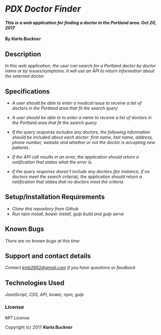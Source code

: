 # _PDX Doctor Finder_

#### _This is a web application for finding a doctor in the Portland area. Oct 20, 2017_

#### By _**Karla Buckner**_

## Description

_In this web application, the user can search for a Portland doctor by doctor name or by issues/symptoms. It will use an API to return information about the selected doctor._

## Specifications

* _A user should be able to enter a medical issue to receive a list of doctors in the Portland area that fit the search query_

* _A user should be able to to enter a name to receive a list of doctors in the Portland area that fit the search query._

* _If the query response includes any doctors, the following information should be included about each doctor: first name, last name, address, phone number, website and whether or not the doctor is accepting new patients._

* _If the API call results in an error, the application should return a notification that states what the error is._

* _If the query response doesn't include any doctors (for instance, if no doctors meet the search criteria), the application should return a notification that states that no doctors meet the criteria._

## Setup/Installation Requirements

* _Clone this repository from Github_
* _Run npm install, bower install, gulp build and gulp serve_

## Known Bugs

_There are no known bugs at this time_

## Support and contact details

_Contact kmb2662@gmail.com if you have questions or feedback_

## Technologies Used

_JavaScript, CSS, API, bower, npm, gulp_

### License

*MIT License*

Copyright (c) 2017 **_Karla Buckner_**
